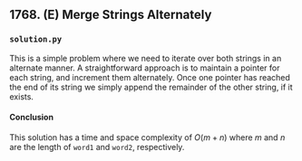 ## 1768. (E) Merge Strings Alternately

### `solution.py`
This is a simple problem where we need to iterate over both strings in an alternate manner. A straightforward approach is to maintain a pointer for each string, and increment them alternately. Once one pointer has reached the end of its string we simply append the remainder of the other string, if it exists.  

#### Conclusion
This solution has a time and space complexity of $O(m+n)$ where $m$ and $n$ are the length of `word1` and `word2`, respectively.  
  

